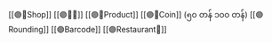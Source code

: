[[🟣🏪Shop]]
[[🟣🏪👥]]
[[🟣🏪Product]]
[[🟣🏪Coin]] (၅၀ တန် ၁၀၀ တန်)
[[🟣Rounding]] 
[[🟣Barcode]]
[[🟣Restaurant🍳]]
